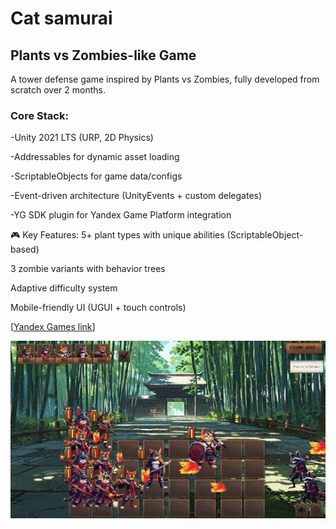 # Cat samurai

## Plants vs Zombies-like Game

A tower defense game inspired by Plants vs Zombies, fully developed from scratch over 2 months.

### Core Stack:

-Unity 2021 LTS (URP, 2D Physics)

-Addressables for dynamic asset loading

-ScriptableObjects for game data/configs

-Event-driven architecture (UnityEvents + custom delegates)

-YG SDK plugin for Yandex Game Platform integration

🎮 Key Features:
5+ plant types with unique abilities (ScriptableObject-based)

3 zombie variants with behavior trees

Adaptive difficulty system

Mobile-friendly UI (UGUI + touch controls)

 [[Yandex Games link](https://yandex.ru/games/app/427803?lang=ru)]


![](Assets/YandexGifRU.gif)
